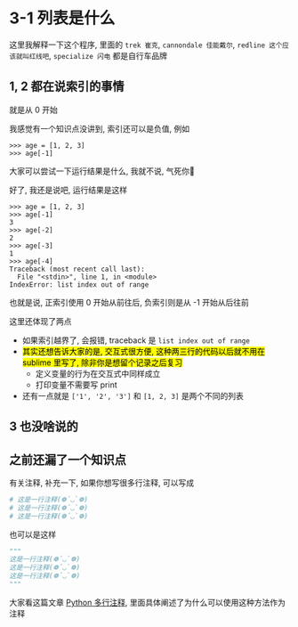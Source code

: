 # 3-1 列表是什么

这里我解释一下这个程序, 里面的 `trek 崔克`, `cannondale 佳能戴尔`, `redline 这个应该就叫红线吧`, `specialize 闪电` 都是自行车品牌

## 1, 2 都在说索引的事情

就是从 0 开始

我感觉有一个知识点没讲到, 索引还可以是负值, 例如

```
>>> age = [1, 2, 3]
>>> age[-1]
```

大家可以尝试一下运行结果是什么, 我就不说, 气死你🤣

好了, 我还是说吧, 运行结果是这样

```
>>> age = [1, 2, 3]
>>> age[-1]
3
>>> age[-2]
2
>>> age[-3]
1
>>> age[-4]
Traceback (most recent call last):
  File "<stdin>", line 1, in <module>
IndexError: list index out of range
```

也就是说, 正索引使用 0 开始从前往后, 负索引则是从 -1 开始从后往前

这里还体现了两点

- 如果索引越界了, 会报错, traceback 是 `list index out of range`
- <mark>其实还想告诉大家的是, 交互式很方便, 这种两三行的代码以后就不用在 sublime 里写了, 除非你是想留个记录之后复习</mark>
  - 定义变量的行为在交互式中同样成立
  - 打印变量不需要写 print
- 还有一点就是 `['1', '2', '3']` 和 `[1, 2, 3]` 是两个不同的列表

## 3 也没啥说的

## 之前还漏了一个知识点

有关注释, 补充一下, 如果你想写很多行注释, 可以写成

```py
# 这是一行注释(❁´◡`❁)
# 这是一行注释(❁´◡`❁)
# 这是一行注释(❁´◡`❁)
```

也可以是这样

```py
"""
这是一行注释(❁´◡`❁)
这是一行注释(❁´◡`❁)
这是一行注释(❁´◡`❁)
"""
```

大家看这篇文章 [Python 多行注释](https://zhuanlan.zhihu.com/p/373275694#:~:text=Python%E6%B2%A1%E6%9C%89%E5%A4%9A%E8%A1%8C%E6%B3%A8%E9%87%8A%E7%9A%84%E8%AF%AD%E6%B3%95%E3%80%82%20Python%E4%B8%AD%E5%A4%9A%E8%A1%8C%E6%B3%A8%E9%87%8A%E4%BD%BF%E7%94%A8%E4%B8%89%E4%B8%AA%E5%8D%95%E5%BC%95%E5%8F%B7%EF%BC%88%27%27%27%EF%BC%89%E6%88%96%E8%80%85%E4%B8%89%E4%B8%AA%E5%8F%8C%E5%BC%95%E5%8F%B7%EF%BC%88%22%22%22%EF%BC%89%E6%9D%A5%E6%A0%87%E8%AE%B0%EF%BC%8C%E8%80%8C%E5%AE%9E%E9%99%85%E4%B8%8A%E8%BF%99%E6%98%AF%E5%A4%9A%E8%A1%8C%E5%AD%97%E7%AC%A6%E4%B8%B2%E7%9A%84%E4%B9%A6%E5%86%99%E6%96%B9%E5%BC%8F%EF%BC%8C%E5%B9%B6%E4%B8%8D%E6%98%AFPython%E6%9C%AC%E8%BA%AB%E6%8F%90%E5%80%A1%E7%9A%84%E5%A4%9A%E8%A1%8C%E6%B3%A8%E9%87%8A%E6%96%B9%E6%B3%95%E3%80%82,%E8%A6%81%E6%B7%BB%E5%8A%A0%E5%A4%9A%E8%A1%8C%E6%B3%A8%E9%87%8A%EF%BC%8C%E5%8F%AF%E4%BB%A5%E4%B8%BA%E6%AF%8F%E8%A1%8C%E6%8F%92%E5%85%A5%20%EF%BC%83%20%EF%BC%9A), 里面具体阐述了为什么可以使用这种方法作为注释
